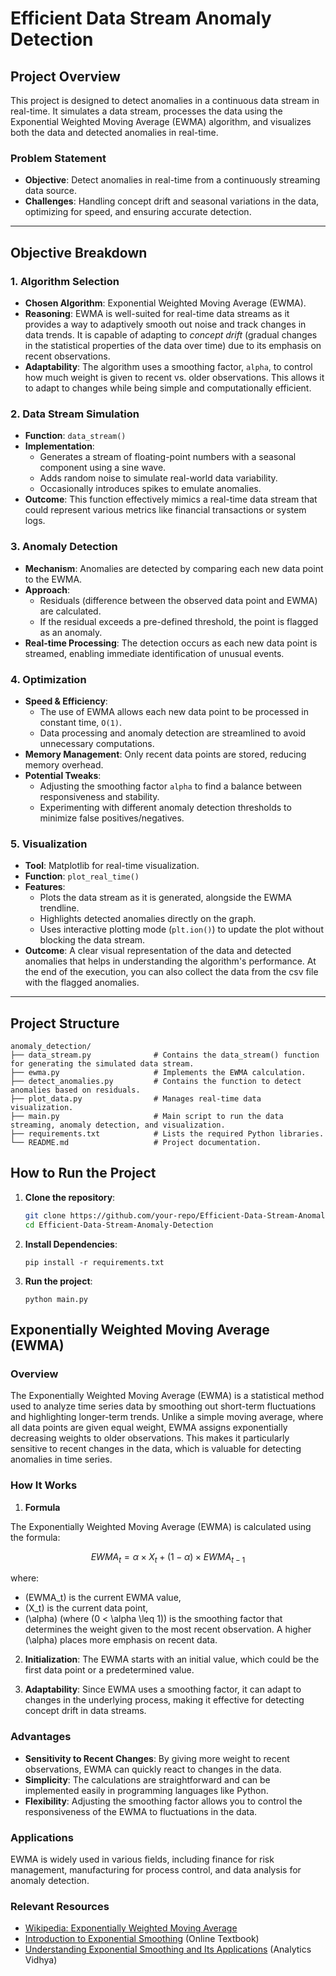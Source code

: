 # Efficient Data Stream Anomaly Detection

## Project Overview

This project is designed to detect anomalies in a continuous data stream in real-time. It simulates a data stream, processes the data using the Exponential Weighted Moving Average (EWMA) algorithm, and visualizes both the data and detected anomalies in real-time.

### Problem Statement

- **Objective**: Detect anomalies in real-time from a continuously streaming data source.
- **Challenges**: Handling concept drift and seasonal variations in the data, optimizing for speed, and ensuring accurate detection.

---

## Objective Breakdown

### 1. Algorithm Selection

- **Chosen Algorithm**: Exponential Weighted Moving Average (EWMA).
- **Reasoning**: EWMA is well-suited for real-time data streams as it provides a way to adaptively smooth out noise and track changes in data trends. It is capable of adapting to _concept drift_ (gradual changes in the statistical properties of the data over time) due to its emphasis on recent observations.
- **Adaptability**: The algorithm uses a smoothing factor, `alpha`, to control how much weight is given to recent vs. older observations. This allows it to adapt to changes while being simple and computationally efficient.

### 2. Data Stream Simulation

- **Function**: `data_stream()`
- **Implementation**:
  - Generates a stream of floating-point numbers with a seasonal component using a sine wave.
  - Adds random noise to simulate real-world data variability.
  - Occasionally introduces spikes to emulate anomalies.
- **Outcome**: This function effectively mimics a real-time data stream that could represent various metrics like financial transactions or system logs.

### 3. Anomaly Detection

- **Mechanism**: Anomalies are detected by comparing each new data point to the EWMA.
- **Approach**:
  - Residuals (difference between the observed data point and EWMA) are calculated.
  - If the residual exceeds a pre-defined threshold, the point is flagged as an anomaly.
- **Real-time Processing**: The detection occurs as each new data point is streamed, enabling immediate identification of unusual events.

### 4. Optimization

- **Speed & Efficiency**:
  - The use of EWMA allows each new data point to be processed in constant time, `O(1)`.
  - Data processing and anomaly detection are streamlined to avoid unnecessary computations.
- **Memory Management**: Only recent data points are stored, reducing memory overhead.
- **Potential Tweaks**:
  - Adjusting the smoothing factor `alpha` to find a balance between responsiveness and stability.
  - Experimenting with different anomaly detection thresholds to minimize false positives/negatives.

### 5. Visualization

- **Tool**: Matplotlib for real-time visualization.
- **Function**: `plot_real_time()`
- **Features**:
  - Plots the data stream as it is generated, alongside the EWMA trendline.
  - Highlights detected anomalies directly on the graph.
  - Uses interactive plotting mode (`plt.ion()`) to update the plot without blocking the data stream.
- **Outcome**: A clear visual representation of the data and detected anomalies that helps in understanding the algorithm's performance. At the end of the execution, you can also collect the data from the csv file with the flagged anomalies.

---

## Project Structure
```
anomaly_detection/
├── data_stream.py              # Contains the data_stream() function for generating the simulated data stream.
├── ewma.py                     # Implements the EWMA calculation.
├── detect_anomalies.py         # Contains the function to detect anomalies based on residuals.
├── plot_data.py                # Manages real-time data visualization.
├── main.py                     # Main script to run the data streaming, anomaly detection, and visualization.
├── requirements.txt            # Lists the required Python libraries.
└── README.md                   # Project documentation.
```

## How to Run the Project

1. **Clone the repository**:

   ```bash
   git clone https://github.com/your-repo/Efficient-Data-Stream-Anomaly-Detection.git
   cd Efficient-Data-Stream-Anomaly-Detection
   ```

2. **Install Dependencies**:

   ```
   pip install -r requirements.txt
   ```

3. **Run the project**:
   ```
   python main.py
   ```

## Exponentially Weighted Moving Average (EWMA)

### Overview

The Exponentially Weighted Moving Average (EWMA) is a statistical method used to analyze time series data by smoothing out short-term fluctuations and highlighting longer-term trends. Unlike a simple moving average, where all data points are given equal weight, EWMA assigns exponentially decreasing weights to older observations. This makes it particularly sensitive to recent changes in the data, which is valuable for detecting anomalies in time series.

### How It Works

1. **Formula**

The Exponentially Weighted Moving Average (EWMA) is calculated using the formula:

$$
EWMA_t = \alpha \times X_t + (1 - \alpha) \times EWMA_{t-1}
$$

where:

- \(EWMA_t\) is the current EWMA value,
- \(X_t\) is the current data point,
- \(\alpha\) (where \(0 < \alpha \leq 1\)) is the smoothing factor that determines the weight given to the most recent observation. A higher \(\alpha\) places more emphasis on recent data.


2. **Initialization**: The EWMA starts with an initial value, which could be the first data point or a predetermined value.

3. **Adaptability**: Since EWMA uses a smoothing factor, it can adapt to changes in the underlying process, making it effective for detecting concept drift in data streams.

### Advantages

- **Sensitivity to Recent Changes**: By giving more weight to recent observations, EWMA can quickly react to changes in the data.
- **Simplicity**: The calculations are straightforward and can be implemented easily in programming languages like Python.
- **Flexibility**: Adjusting the smoothing factor allows you to control the responsiveness of the EWMA to fluctuations in the data.

### Applications

EWMA is widely used in various fields, including finance for risk management, manufacturing for process control, and data analysis for anomaly detection.

### Relevant Resources

- [Wikipedia: Exponentially Weighted Moving Average](https://en.wikipedia.org/wiki/Moving_average#Exponentially_weighted_moving_average)
- [Introduction to Exponential Smoothing](https://otexts.com/fpp3/ets.html) (Online Textbook)
- [Understanding Exponential Smoothing and Its Applications](https://www.analyticsvidhya.com/blog/2021/06/understanding-exponential-smoothing-and-its-applications/) (Analytics Vidhya)
